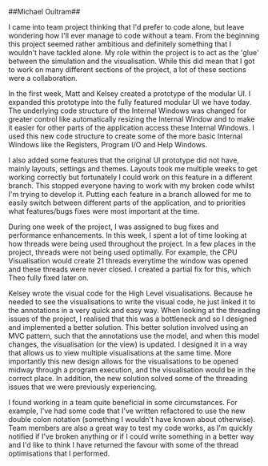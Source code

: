 ##Michael Oultram##

I came into team project thinking that I'd prefer to code alone, but leave wondering how I'll ever manage to code without a team. From the beginning this project seemed rather ambitious and definitely something that I wouldn't have tackled alone. My role within the project is to act as the 'glue' between the simulation and the visualisation. While this did mean that I got to work on many different sections of the project, a lot of these sections were a collaboration.

In the first week, Matt and Kelsey created a prototype of the modular UI. I expanded this prototype into the fully featured modular UI we have today. The underlying code structure of the Internal Windows was changed for greater control like automatically resizing the Internal Window and to make it easier for other parts of the application access these Internal Windows. I used this new code structure to create some of the more basic Internal Windows like the Registers, Program I/O and Help Windows.

I also added some features that the original UI prototype did not have, mainly layouts, settings and themes. Layouts took me multiple weeks to get working correctly but fortunately I could work on this feature in a different branch. This stopped everyone having to work with my broken code whilst I'm trying to develop it. Putting each feature in a branch allowed for me to easily switch between different parts of the application, and to priorities what features/bugs fixes were most important at the time.

During one week of the project, I was assigned to bug fixes and performance enhancements. In this week, I spent a lot of time looking at how threads were being used throughout the project. In a few places in the project, threads were not being used optimally. For example, the CPU Visualisation would create 21 threads everytime the window was opened and these threads were never closed. I created a partial fix for this, which Theo fully fixed later on.

Kelsey wrote the visual code for the High Level visualisations. Because he needed to see the visualisations to write the visual code, he just linked it to the annotations in a very quick and easy way. When looking at the threading issues of the project, I realised that this was a bottleneck and so I designed and implemented a better solution. This better solution involved using an MVC pattern, such that the annotations use the model, and when this model changes, the visualisation (or the view) is updated. I designed it in a way that allows us to view multiple visualisations at the same time. More importantly this new design allows for the visualisations to be opened midway through a program execution, and the visualisation would be in the correct place. In addition, the new solution solved some of the threading issues that we were previously experiencing.

I found working in a team quite beneficial in some circumstances. For example, I've had some code that I've written refactored to use the new double colon notation (something I wouldn't have known about otherwise). Team members are also a great way to test my code works, as I'm quickly notified if I've broken anything or if I could write something in a better way and I'd like to think I have returned the favour with some of the thread optimisations that I performed.
